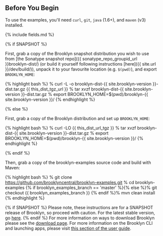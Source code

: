 ## Before You Begin

To use the examples, you'll need ``curl``, ``git``, ``java`` (1.6+), and ``maven`` (v3) installed.

{% include fields.md %}

{% if SNAPSHOT %}

First, grab a copy of the Brooklyn snapshot distribution you wish to use from 
[the Sonatype snapshot repo]({{ sonatype_repo_groupid_url }}brooklyn-dist/)
(or build it yourself following instructions [here]({{ site.url }}/dev/build/)),
unpack it to your favourite location (e.g. `$(pwd)`), 
and export `BROOKLYN_HOME`:

{% highlight bash %}
% curl -L -o brooklyn-dist-{{ site.brooklyn-version }}-dist.tar.gz {{ this_dist_tgz_url }}
% tar xvzf brooklyn-dist-{{ site.brooklyn-version }}-dist.tar.gz
% export BROOKLYN_HOME=$(pwd)/brooklyn-{{ site.brooklyn-version }}/
{% endhighlight %}

{% else %}

First, grab a copy of the Brooklyn distribution and set up `BROOKLYN_HOME`:

{% highlight bash %}
% curl -LO {{ this_dist_url_tgz }}
% tar xvzf brooklyn-dist-{{ site.brooklyn-version }}-dist.tar.gz
% export BROOKLYN_HOME=$(pwd)/brooklyn-{{ site.brooklyn-version }}/
{% endhighlight %}

{% endif %}


Then, grab a copy of the brooklyn-examples source code and build with Maven:

{% highlight bash %}
% git clone https://github.com/brooklyncentral/brooklyn-examples.git
% cd brooklyn-examples
{% if brooklyn_examples_branch == 'master' %}{% else %}% git checkout {{ brooklyn_examples_branch }}
{% endif %}% mvn clean install
{% endhighlight %}

{% if SNAPSHOT %}
Please note, these instructions are for a SNAPSHOT release of Brooklyn,
so proceed with caution. 
For the latest stable version, go [here](/meta/versions.html). 
{% endif %}
For more information on ways to download Brooklyn please
see the [download page]({{site.url}}/start/download.html).
For more information on the Brooklyn CLI and launching apps,
please visit [this section of the user guide]({{site.url}}/use/guide/management/index.html#cli).
